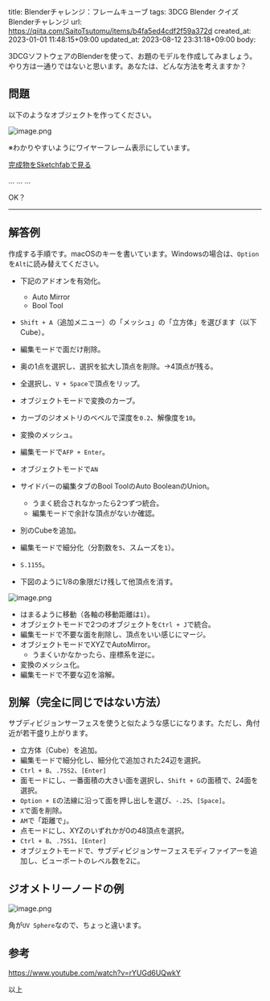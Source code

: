 title: Blenderチャレンジ：フレームキューブ
tags: 3DCG Blender クイズ Blenderチャレンジ
url: https://qiita.com/SaitoTsutomu/items/b4fa5ed4cdf2f59a372d
created_at: 2023-01-01 11:48:15+09:00
updated_at: 2023-08-12 23:31:18+09:00
body:

3DCGソフトウェアのBlenderを使って、お題のモデルを作成してみましょう。
やり方は一通りではないと思います。あなたは、どんな方法を考えますか？

## 問題

以下のようなオブジェクトを作ってください。

![image.png](https://qiita-image-store.s3.ap-northeast-1.amazonaws.com/0/13955/2cf49c57-7cba-1ce9-189e-50be504f341a.png)

※わかりやすいようにワイヤーフレーム表示にしています。

[完成物をSketchfabで見る](https://skfb.ly/oC6XI)

…
…
…

OK？

---

## 解答例

作成する手順です。macOSのキーを書いています。Windowsの場合は、`Option`を`Alt`に読み替えてください。

- 下記のアドオンを有効化。
    - Auto Mirror
    - Bool Tool

- `Shift + A`（追加メニュー）の「メッシュ」の「立方体」を選びます（以下Cube）。
- 編集モードで面だけ削除。
- 奥の1点を選択し、選択を拡大し頂点を削除。→4頂点が残る。
- 全選択し、`V + Space`で頂点をリップ。
- オブジェクトモードで変換のカーブ。
- カーブのジオメトリのベベルで深度を`0.2`、解像度を`10`。
- 変換のメッシュ。
- 編集モードで`AFP + Enter`。
- オブジェクトモードで`AN`
- サイドバーの編集タブのBool ToolのAuto BooleanのUnion。
    - うまく統合されなかったら2つずつ統合。
    - 編集モードで余計な頂点がないか確認。
- 別のCubeを追加。
- 編集モードで細分化（分割数を`5`、スムーズを`1`）。
- `S.1155`。
- 下図のように1/8の象限だけ残して他頂点を消す。

![image.png](https://qiita-image-store.s3.ap-northeast-1.amazonaws.com/0/13955/89de6179-63ff-5e2f-c4b1-9bc4eed29e35.png)

- はまるように移動（各軸の移動距離は`1`）。
- オブジェクトモードで2つのオブジェクトを`Ctrl + J`で統合。
- 編集モードで不要な面を削除し、頂点をいい感じにマージ。
- オブジェクトモードでXYZでAutoMirror。
    - うまくいかなかったら、座標系を逆に。
- 変換のメッシュ化。
- 編集モードで不要な辺を溶解。

## 別解（完全に同じではない方法）

サブディビジョンサーフェスを使うと似たような感じになります。ただし、角付近が若干盛り上がります。

- 立方体（Cube）を追加。
- 編集モードで細分化し、細分化で追加された24辺を選択。
- `Ctrl + B`、`.75S2`、`[Enter]`
- 面モードにし、一番面積の大きい面を選択し、`Shift + G`の面積で、24面を選択。
- `Option + E`の法線に沿って面を押し出しを選び、`-.25`、`[Space]`。
- `X`で面を削除。
- `AM`で「距離で」。
- 点モードにし、XYZのいずれかが0の48頂点を選択。
- `Ctrl + B`、`.75S1`、`[Enter]`
- オブジェクトモードで、サブディビジョンサーフェスモディファイアーを追加し、ビューポートのレベル数を2に。

## ジオメトリーノードの例

![image.png](https://qiita-image-store.s3.ap-northeast-1.amazonaws.com/0/13955/bd33cd95-a478-3ae8-e7d9-c9baa0731814.png)

角が`UV Sphere`なので、ちょっと違います。

## 参考

https://www.youtube.com/watch?v=rYUGd6UQwkY

以上

